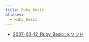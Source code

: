 ```yaml
---
title: Ruby_Basic
aliases:
  - Ruby_Basic
---
```



- [2007-03-12_Ruby_Basic_メソッド](../../../../d/2007/03/12/Ruby_Baisc_メソッド.md)




